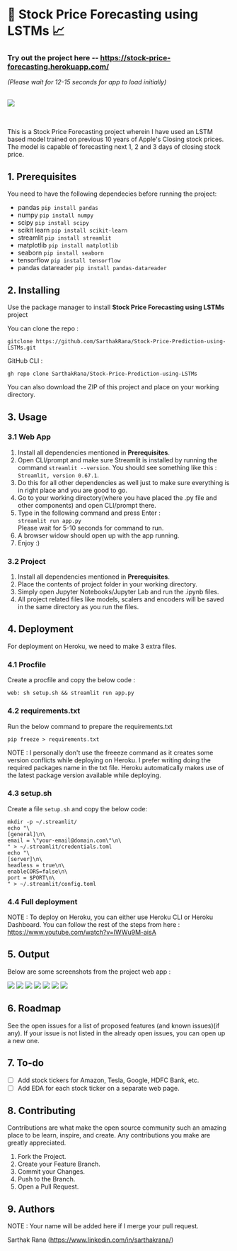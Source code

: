 # 💸 Stock Price Forecasting using LSTMs 📈

### Try out the project here -- https://stock-price-forecasting.herokuapp.com/
*(Please wait for 12-15 seconds for app to load initially)*
<br><br>

![](https://www.thebalance.com/thmb/nQn7Hs8wx2wqUwC7h-TT1xrnJWo=/4608x2592/filters:fill(auto,1)/close-up-of-chart-on-digital-display-887362798-5a65990b0d327a0036c0ea79.jpg)

<br><br>
This is a Stock Price Forecasting project wherein I have used an LSTM based model trained on previous 10 years of Apple's Closing stock prices. The model is capable of forecasting next 1, 2 and 3 days of closing stock price.

## 1. Prerequisites

You need to have the following dependecies before running the project:

- pandas `pip install pandas`
- numpy `pip install numpy`
- scipy `pip install scipy`
- scikit learn `pip install scikit-learn`
- streamlit `pip install streamlit`
- matplotlib `pip install matplotlib`
- seaborn `pip install seaborn`
- tensorflow `pip install tensorflow`
- pandas datareader `pip install pandas-datareader`

## 2. Installing

Use the package manager to install __Stock Price Forecasting using LSTMs__ project

You can clone the repo :
```
gitclone https://github.com/SarthakRana/Stock-Price-Prediction-using-LSTMs.git
```

GitHub CLI :
```
gh repo clone SarthakRana/Stock-Price-Prediction-using-LSTMs
```

You can also download the ZIP of this project and place on your working directory.

## 3. Usage

### 3.1 Web App

1. Install all dependencies mentioned in __Prerequisites__.
2. Open CLI/prompt and make sure Streamlit is installed by running the command `streamlit --version`. You should see something like this : `Streamlit, version 0.67.1`.
3. Do this for all other dependencies as well just to make sure everything is in right place and you are good to go.
4. Go to your working directory(where you have placed the .py file and other components) and open CLI/prompt there.
5. Type in the following command and press Enter :<br>
   `streamlit run app.py`<br>
   Please wait for 5-10 seconds for command to run.
6. A browser widow should open up with the app running.
7. Enjoy :)

### 3.2 Project

1. Install all dependencies mentioned in __Prerequisites__.
2. Place the contents of project folder in your working directory.
3. Simply open Jupyter Notebooks/Jupyter Lab and run the .ipynb files.
4. All project related files like models, scalers and encoders will be saved in the same directory as you run the files.

## 4. Deployment

For deployment on Heroku, we need to make 3 extra files.

### 4.1 Procfile

Create a procfile and copy the below code :
```
web: sh setup.sh && streamlit run app.py
```
### 4.2 requirements.txt

Run the below command to prepare the requirements.txt

```
pip freeze > requirements.txt
```

NOTE : I personally don't use the freeeze command as it creates some version conflicts while deploying on Heroku. I prefer writing doing the required packages name in the txt file. Heroku automatically makes use of the latest package version available while deploying.

### 4.3 setup.sh

Create a file `setup.sh` and copy the below code:

```
mkdir -p ~/.streamlit/
echo "\
[general]\n\
email = \"your-email@domain.com\"\n\
" > ~/.streamlit/credentials.toml
echo "\
[server]\n\
headless = true\n\
enableCORS=false\n\
port = $PORT\n\
" > ~/.streamlit/config.toml
```

### 4.4 Full deployment

NOTE : To deploy on Heroku, you can either use Heroku CLI or Heroku Dashboard.
You can follow the rest of the steps from here : https://www.youtube.com/watch?v=IWWu9M-aisA

## 5. Output

Below are some screenshots from the project web app :

![](https://github.com/SarthakRana/Stock-Price-Prediction-using-LSTMs/blob/main/Screenshots/Screenshot%20(51).png)
![](https://github.com/SarthakRana/Stock-Price-Prediction-using-LSTMs/blob/main/Screenshots/Screenshot%20(52).png)
![](https://github.com/SarthakRana/Stock-Price-Prediction-using-LSTMs/blob/main/Screenshots/Screenshot%20(53).png)
![](https://github.com/SarthakRana/Stock-Price-Prediction-using-LSTMs/blob/main/Screenshots/Screenshot%20(56).png)
![](https://github.com/SarthakRana/Stock-Price-Prediction-using-LSTMs/blob/main/Screenshots/Screenshot%20(55).png)
![](https://github.com/SarthakRana/Stock-Price-Prediction-using-LSTMs/blob/main/Screenshots/Screenshot%20(57).png)
![](https://github.com/SarthakRana/Stock-Price-Prediction-using-LSTMs/blob/main/Screenshots/Screenshot%20(59).png)


## 6. Roadmap

See the open issues for a list of proposed features (and known issues)(if any).
If your issue is not listed in the already open issues, you can open up a new one.

## 7. To-do

- [ ] Add stock tickers for Amazon, Tesla, Google, HDFC Bank, etc.
- [ ] Add EDA for each stock ticker on a separate web page.

## 8. Contributing

Contributions are what make the open source community such an amazing place to be learn, inspire, and create. Any contributions you make are greatly appreciated.

  1. Fork the Project.
  2. Create your Feature Branch.
  3. Commit your Changes.
  4. Push to the Branch.
  5. Open a Pull Request.

## 9. Authors

NOTE : Your name will be added here if I merge your pull request.

Sarthak Rana (https://www.linkedin.com/in/sarthakrana/)
